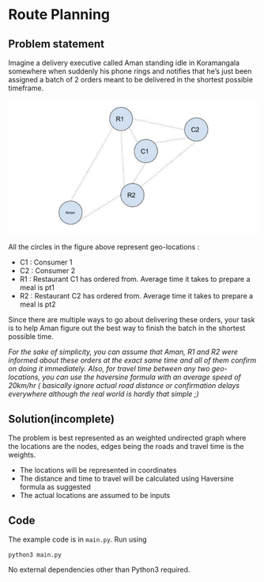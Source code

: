 # Route Planning
## Problem statement
Imagine a delivery executive called Aman standing idle in Koramangala somewhere when suddenly his phone rings and notifies that he’s just been assigned a batch of 2 orders meant to be delivered in the shortest possible timeframe.

![route graph](https://github.com/abhaikollara/route-planning/blob/master/assets/graph.png)

All the circles in the figure above represent geo-locations :
- C1​ : Consumer 1
- C2​ : Consumer 2
- R1​ : Restaurant C1​ has ordered from. Average time it takes to prepare a meal is pt1
- R2​ : Restaurant C2​ has ordered from. Average time it takes to prepare a meal is pt2

Since there are multiple ways to go about delivering these orders, your task is to help Aman figure out the best way to finish the batch in the shortest possible time.

_For the sake of simplicity, you can assume that Aman, R1 and R2 were informed about these orders at the exact same time and all of them confirm on doing it immediately. Also, for travel time between any two geo-locations, you can use the haversine formula with an average speed of 20km/hr ( basically ignore actual road distance or confirmation delays everywhere although the real world is hardly that simple ;)_

## Solution(incomplete)
The problem is best represented as an weighted undirected graph where the locations are the nodes, edges being the roads and travel time is the weights.

- The locations will be represented in coordinates
- The distance and time to travel will be calculated using Haversine formula as suggested
- The actual locations are assumed to be inputs

## Code
The example code is in `main.py`. Run using

```
python3 main.py
```

No external dependencies other than Python3 required.
